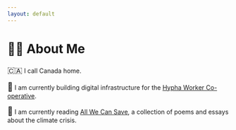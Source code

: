 ```yaml
---
layout: default
---
```


# 👨‍💻 About Me

<span style="font-size: 1.2rem">🇨🇦</span>  I call Canada home. 

<span style="font-size: 1.2rem">💼</span>  I am currently building digital infrastructure for the [Hypha Worker Co-operative](https://www.hypha.coop). 

<span style="font-size: 1.2rem">📖</span>  I am currently reading [All We Can Save](https://www.allwecansave.earth/), a collection of poems and essays about the climate crisis.

<div class="contact-options">
<a href="mailto:dante.a.sanchez@gmail.com"><i class="fa fa-envelope fa-2x"></i></a>
<a href="https://www.linkedin.com/in/dante-sanchez-65465717"><i class="fa fa-linkedin fa-2x"></i></a>
<a href="http://github.com/dasanchez"><i class="fa fa-github fa-2x"></i></a>
</div>
